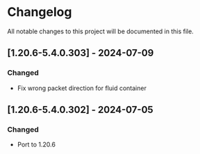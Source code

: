 # Changelog
All notable changes to this project will be documented in this file.

## [1.20.6-5.4.0.303] - 2024-07-09
### Changed
 - Fix wrong packet direction for fluid container

## [1.20.6-5.4.0.302] - 2024-07-05
### Changed
 - Port to 1.20.6